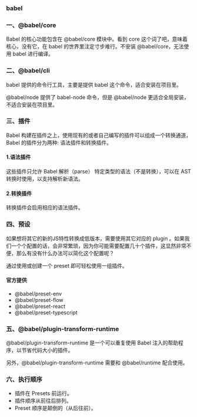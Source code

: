### babel

### 一、@babel/core

Babel 的核心功能包含在 @babel/core 模块中。看到 core 这个词了吧，意味着核心，没有它，在 babel 的世界里注定寸步难行。不安装 @babel/core，无法使用 babel 进行编译。

### 二、@babel/cli

babel 提供的命令行工具，主要是提供 babel 这个命令，适合安装在项目里。

@babel/node 提供了 babel-node 命令，但是 @babel/node 更适合全局安装，不适合安装在项目里。

### 三、插件

Babel 构建在插件之上，使用现有的或者自己编写的插件可以组成一个转换通道，Babel 的插件分为两种: 语法插件和转换插件。

#### 1.语法插件

这些插件只允许 Babel 解析（parse） 特定类型的语法（不是转换），可以在 AST 转换时使用，以支持解析新语法。

#### 2.转换插件

转换插件会启用相应的语法插件。

### 四、预设

如果想将其它的新的JS特性转换成低版本，需要使用其它对应的 plugin 。如果我们一个个配置的话，会非常繁琐，因为你可能需要配置几十个插件，这显然非常不便，那么有没有什么办法可以简化这个配置呢？

通过使用或创建一个 preset 即可轻松使用一组插件。

#### 官方提供

- @babel/preset-env
- @babel/preset-flow
- @babel/preset-react
- @babel/preset-typescript

### 五、@babel/plugin-transform-runtime

@babel/plugin-transform-runtime 是一个可以重复使用 Babel 注入的帮助程序，以节省代码大小的插件。

另外，@babel/plugin-transform-runtime 需要和 @babel/runtime 配合使用。

### 六、执行顺序

- 插件在 Presets 前运行。
- 插件顺序从前往后排列。
- Preset 顺序是颠倒的（从后往前）。
